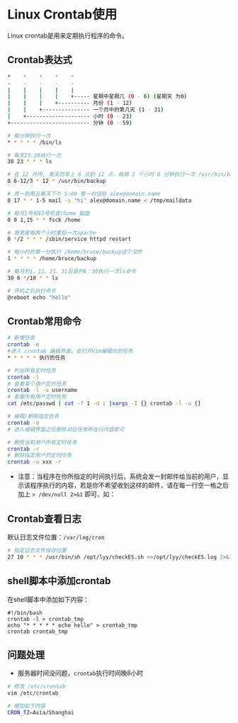 # Linux Crontab使用

Linux crontab是用来定期执行程序的命令。

## Crontab表达式

```bash
*    *    *    *    *
-    -    -    -    -
|    |    |    |    |
|    |    |    |    +----- 星期中星期几 (0 - 6) (星期天 为0)
|    |    |    +---------- 月份 (1 - 12) 
|    |    +--------------- 一个月中的第几天 (1 - 31)
|    +-------------------- 小时 (0 - 23)
+------------------------- 分钟 (0 - 59)

# 每分钟执行一次
* * * * * /bin/ls

# 每天23.30执行一次
30 23 * * * ls

# 在 12 月内, 每天的早上 6 点到 12 点，每隔 3 个小时 0 分钟执行一次 /usr/bin/backup
0 6-12/3 * 12 * /usr/bin/backup

# 周一到周五每天下午 5:00 寄一封信给 alex@domain.name
0 17 * * 1-5 mail -s "hi" alex@domain.name < /tmp/maildata

# 每月1号和15号检查/home 磁盘 
0 0 1,15 * * fsck /home

# 意思是每两个小时重启一次apache 
0 */2 * * * /sbin/service httpd restart

# 每小时的第一分执行 /home/bruce/backup这个文件
1 * * * * /home/bruce/backup

# 每月的1、11、21、31日是的6：30执行一次ls命令
30 6 */10 * * ls

# 开机之后执行命令
@reboot echo "hello"
```

## Crontab常用命令

```bash
# 新增任务
crontab -e
#进入 crontab 编辑界面。会打开Vim编辑你的任务
* * * * * 执行的任务

# 列出所有定时任务
crontab -l
# 查看某个用户定时任务
crontab -l -u username
# 查看所有用户定时任务
cat /etc/passwd | cut -f 1 -d : |xargs -I {} crontab -l -u {}

# 编辑/删除指定任务
crontab -e
# 进入编辑界面之后删除对应任务所在行内容即可

# 删除当前用户所有定时任务
crontab -r 
# 删除指定用户的定时任务
crontab -u xxx -r
```

* 注意：当程序在你所指定的时间执行后，系统会发一封邮件给当前的用户，显示该程序执行的内容，若是你不希望收到这样的邮件，请在每一行空一格之后加上 `> /dev/null 2>&1` 即可，如：

## Crontab查看日志

默认日志文件位置：`/var/log/cron`

```bash
# 指定日志文件保存位置
27 10 * * * /usr/bin/sh /opt/lyy/checkES.sh >>/opt/lyy/checkES.log 2>&1
```

## shell脚本中添加crontab

在shell脚本中添加如下内容：

```shell
#!/bin/bash
crontab -l > crontab_tmp
echo "* * * * * echo hello" > crontab_tmp
crontab crontab_tmp
```

## 问题处理

* 服务器时间没问题，`crontab`执行时间晚8小时

```bash
# 修改 /etc/crontab
vim /etc/crontab

# 增加如下内容
CRON_TZ=Asia/Shanghai
```